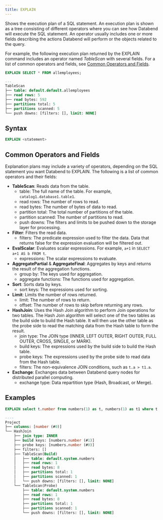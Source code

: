 ```yaml
---
title: EXPLAIN
---
```


Shows the execution plan of a SQL statement. An execution plan is shown as a tree consisting of different operators where you can see how Databend will execute the SQL statement. An operator usually includes one or more fields describing the actions Databend will perform or the objects related to the query.

For example, the following execution plan returned by the EXPLAIN command includes an operator named *TableScan* with several fields. For a list of common operators and fields, see [Common Operators and Fields](#common-operators-and-fields).

```sql
EXPLAIN SELECT * FROM allemployees;

---
TableScan
├── table: default.default.allemployees
├── read rows: 5
├── read bytes: 592
├── partitions total: 5
├── partitions scanned: 5
└── push downs: [filters: [], limit: NONE]
```

## Syntax

```sql
EXPLAIN <statement>
```

## Common Operators and Fields

Explanation plans may include a variety of operators, depending on the SQL statement you want Databend to EXPLAIN. The following is a list of common operators and their fields:

* **TableScan**: Reads data from the table.
    - table: The full name of the table. For example, `catalog1.database1.table1`.
    - read rows: The number of rows to read.
    - read bytes: The number of bytes of data to read.
    - partition total: The total number of partitions of the table.
    - partition scanned: The number of partitions to read.
    - push downs: The filters and limits to be pushed down to the storage layer for processing.
* **Filter**: Filters the read data.
    - filters: The predicate expression used to filter the data. Data that returns false for the expression evaluation will be filtered out.
* **EvalScalar**: Evaluates scalar expressions. For example, `a+1` in `SELECT a+1 AS b FROM t`.
    - expressions: The scalar expressions to evaluate.
* **AggregatePartial** & **AggregateFinal**: Aggregates by keys and returns the result of the aggregation functions.
    - group by: The keys used for aggregation.
    - aggregate functions: The functions used for aggregation.
* **Sort**: Sorts data by keys.
    - sort keys: The expressions used for sorting.
* **Limit**: Limits the number of rows returned.
    - limit: The number of rows to return.
    - offset: The number of rows to skip before returning any rows.
* **HashJoin**: Uses the Hash Join algorithm to perform Join operations for two tables. The Hash Join algorithm will select one of the two tables as the build side to build the Hash table. It will then use the other table as the probe side to read the matching data from the Hash table to form the result.
    - join type: The JOIN type (INNER, LEFT OUTER, RIGHT OUTER, FULL OUTER, CROSS, SINGLE, or MARK).
    - build keys: The expressions used by the build side to build the Hash table.
    - probe keys: The expressions used by the probe side to read data from the Hash table.
    - filters: The non-equivalence JOIN conditions, such as `t.a > t1.a`.
* **Exchange**: Exchanges data between Databend query nodes for distributed parallel computing.
    - exchange type: Data repartition type (Hash, Broadcast, or Merge).

## Examples

```sql
EXPLAIN select t.number from numbers(1) as t, numbers(1) as t1 where t.number = t1.number;

----
Project
├── columns: [number (#0)]
└── HashJoin
    ├── join type: INNER
    ├── build keys: [numbers.number (#1)]
    ├── probe keys: [numbers.number (#0)]
    ├── filters: []
    ├── TableScan(Build)
    │   ├── table: default.system.numbers
    │   ├── read rows: 1
    │   ├── read bytes: 8
    │   ├── partitions total: 1
    │   ├── partitions scanned: 1
    │   └── push downs: [filters: [], limit: NONE]
    └── TableScan(Probe)
        ├── table: default.system.numbers
        ├── read rows: 1
        ├── read bytes: 8
        ├── partitions total: 1
        ├── partitions scanned: 1
        └── push downs: [filters: [], limit: NONE]
```
